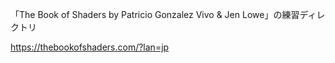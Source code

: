 「The Book of Shaders by Patricio Gonzalez Vivo & Jen Lowe」の練習ディレクトリ

https://thebookofshaders.com/?lan=jp
